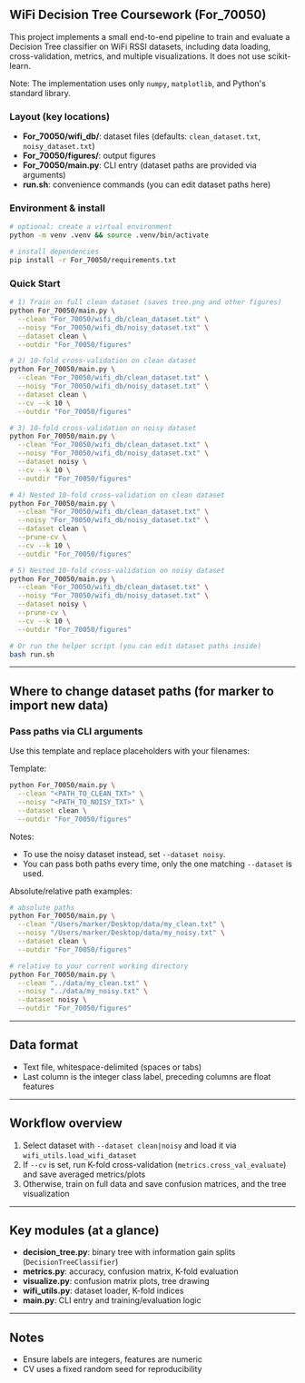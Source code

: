 ## WiFi Decision Tree Coursework (For_70050)

This project implements a small end-to-end pipeline to train and evaluate a Decision Tree classifier on WiFi RSSI datasets, including data loading, cross-validation, metrics, and multiple visualizations. It does not use scikit-learn.

Note: The implementation uses only `numpy`, `matplotlib`, and Python's standard library.

### Layout (key locations)
- **For_70050/wifi_db/**: dataset files (defaults: `clean_dataset.txt`, `noisy_dataset.txt`)
- **For_70050/figures/**: output figures
- **For_70050/main.py**: CLI entry (dataset paths are provided via arguments)
- **run.sh**: convenience commands (you can edit dataset paths here)

### Environment & install
```bash
# optional: create a virtual environment
python -m venv .venv && source .venv/bin/activate

# install dependencies
pip install -r For_70050/requirements.txt
```

### Quick Start
```bash
# 1) Train on full clean dataset (saves tree.png and other figures)
python For_70050/main.py \
  --clean "For_70050/wifi_db/clean_dataset.txt" \
  --noisy "For_70050/wifi_db/noisy_dataset.txt" \
  --dataset clean \
  --outdir "For_70050/figures"

# 2) 10-fold cross-validation on clean dataset
python For_70050/main.py \
  --clean "For_70050/wifi_db/clean_dataset.txt" \
  --noisy "For_70050/wifi_db/noisy_dataset.txt" \
  --dataset clean \
  --cv --k 10 \
  --outdir "For_70050/figures"

# 3) 10-fold cross-validation on noisy dataset
python For_70050/main.py \
  --clean "For_70050/wifi_db/clean_dataset.txt" \
  --noisy "For_70050/wifi_db/noisy_dataset.txt" \
  --dataset noisy \
  --cv --k 10 \
  --outdir "For_70050/figures"

# 4) Nested 10-fold cross-validation on clean dataset
python For_70050/main.py \
  --clean "For_70050/wifi_db/clean_dataset.txt" \
  --noisy "For_70050/wifi_db/noisy_dataset.txt" \
  --dataset clean \
  --prune-cv \
  --cv --k 10 \
  --outdir "For_70050/figures"

# 5) Nested 10-fold cross-validation on noisy dataset
python For_70050/main.py \
  --clean "For_70050/wifi_db/clean_dataset.txt" \
  --noisy "For_70050/wifi_db/noisy_dataset.txt" \
  --dataset noisy \
  --prune-cv \
  --cv --k 10 \
  --outdir "For_70050/figures"

# Or run the helper script (you can edit dataset paths inside)
bash run.sh
```

---

## Where to change dataset paths (for marker to import new data)

### Pass paths via CLI arguments 
Use this template and replace placeholders with your filenames:

Template:
```bash
python For_70050/main.py \
  --clean "<PATH_TO_CLEAN_TXT>" \
  --noisy "<PATH_TO_NOISY_TXT>" \
  --dataset clean \
  --outdir "For_70050/figures"
```

Notes:
- To use the noisy dataset instead, set `--dataset noisy`.
- You can pass both paths every time, only the one matching `--dataset` is used.

Absolute/relative path examples:
```bash
# absolute paths
python For_70050/main.py \
  --clean "/Users/marker/Desktop/data/my_clean.txt" \
  --noisy "/Users/marker/Desktop/data/my_noisy.txt" \
  --dataset clean \
  --outdir "For_70050/figures"

# relative to your current working directory
python For_70050/main.py \
  --clean "../data/my_clean.txt" \
  --noisy "../data/my_noisy.txt" \
  --dataset noisy \
  --outdir "For_70050/figures"
```

---

## Data format
- Text file, whitespace-delimited (spaces or tabs)
- Last column is the integer class label, preceding columns are float features

---

## Workflow overview
1. Select dataset with `--dataset clean|noisy` and load it via `wifi_utils.load_wifi_dataset`
2. If `--cv` is set, run K-fold cross-validation (`metrics.cross_val_evaluate`) and save averaged metrics/plots
3. Otherwise, train on full data and save confusion matrices, and the tree visualization

---

## Key modules (at a glance)
- **decision_tree.py**: binary tree with information gain splits (`DecisionTreeClassifier`)
- **metrics.py**: accuracy, confusion matrix, K-fold evaluation
- **visualize.py**: confusion matrix plots, tree drawing
- **wifi_utils.py**: dataset loader, K-fold indices
- **main.py**: CLI entry and training/evaluation logic

---

## Notes
- Ensure labels are integers, features are numeric
- CV uses a fixed random seed for reproducibility

